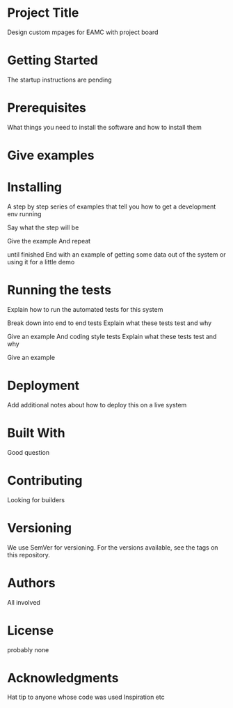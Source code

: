 # Project Title
Design custom mpages for EAMC with project board

# Getting Started
The startup instructions are pending

# Prerequisites
What things you need to install the software and how to install them

# Give examples
# Installing
A step by step series of examples that tell you how to get a development env running

Say what the step will be

Give the example
And repeat

until finished
End with an example of getting some data out of the system or using it for a little demo

# Running the tests
Explain how to run the automated tests for this system

Break down into end to end tests
Explain what these tests test and why

Give an example
And coding style tests
Explain what these tests test and why

Give an example
# Deployment
Add additional notes about how to deploy this on a live system

# Built With
Good question


# Contributing
Looking for builders


# Versioning
We use SemVer for versioning. For the versions available, see the tags on this repository.

# Authors
All involved

# License
probably none

# Acknowledgments
Hat tip to anyone whose code was used
Inspiration
etc

